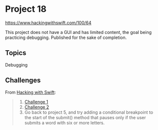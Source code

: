 # Project 18

https://www.hackingwithswift.com/100/64

This project does not have a GUI and has limited content, the goal being practicing debugging. Published for the sake of completion.

## Topics

Debugging

## Challenges

From [Hacking with Swift](https://www.hackingwithswift.com/read/18/6/wrap-up):
>1. [Challenge 1](../39-Project18-Challenges1-2)
>2. [Challenge 2](../39-Project18-Challenges1-2)
>3. Go back to project 5, and try adding a conditional breakpoint to the start of the submit() method that pauses only if the user submits a word with six or more letters.
